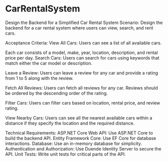    # CarRentalSystem
Design the Backend for a Simplified Car Rental System
Scenario:
Design the backend for a car rental system where users can view, search, and rent cars.

Acceptance Criteria:
View All Cars: Users can see a list of all available cars.

Each car consists of a model, make, year, location, description, and rental price per day.
Search Cars: Users can search for cars using keywords that match either the car model or description.

Leave a Review: Users can leave a review for any car and provide a rating from 1 to 5 along with the review.

Fetch All Reviews: Users can fetch all reviews for any car. Reviews should be ordered by the descending order of the rating.

Filter Cars: Users can filter cars based on location, rental price, and review rating.

View Nearby Cars: Users can see all the nearest available cars within a distance if they specify the location and the required distance.

Technical Requirements:
ASP.NET Core Web API: Use ASP.NET Core to build the backend API.
Entity Framework Core: Use EF Core for database interactions.
Database: Use an in-memory database for simplicity.
Authentication and Authorization: Use Duende Identity Server to secure the API.
Unit Tests: Write unit tests for critical parts of the API.